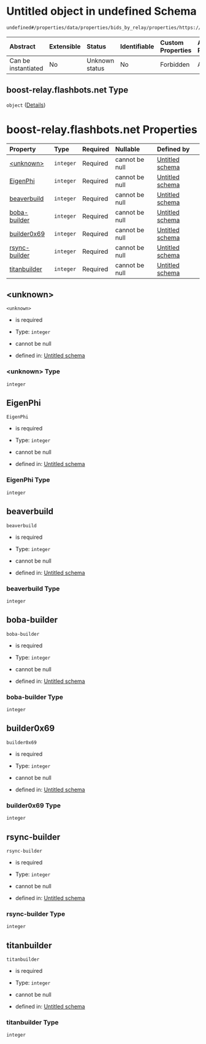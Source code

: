 # Untitled object in undefined Schema

```txt
undefined#/properties/data/properties/bids_by_relay/properties/https://boost-relay.flashbots.net
```



| Abstract            | Extensible | Status         | Identifiable | Custom Properties | Additional Properties | Access Restrictions | Defined In                                                                          |
| :------------------ | :--------- | :------------- | :----------- | :---------------- | :-------------------- | :------------------ | :---------------------------------------------------------------------------------- |
| Can be instantiated | No         | Unknown status | No           | Forbidden         | Allowed               | none                | [bid\_summary.schema.json\*](../out/bid_summary.schema.json "open original schema") |

## boost-relay.flashbots.net Type

`object` ([Details](bid_summary-properties-data-properties-bids_by_relay-properties-boost-relayflashbotsnet.md))

# boost-relay.flashbots.net Properties

| Property                        | Type      | Required | Nullable       | Defined by                                                                                                                                                                                                                                                         |
| :------------------------------ | :-------- | :------- | :------------- | :----------------------------------------------------------------------------------------------------------------------------------------------------------------------------------------------------------------------------------------------------------------- |
| [\<unknown>](#unknown)          | `integer` | Required | cannot be null | [Untitled schema](bid_summary-properties-data-properties-bids_by_relay-properties-boost-relayflashbotsnet-properties-unknown.md "undefined#/properties/data/properties/bids_by_relay/properties/https://boost-relay.flashbots.net/properties/<unknown>")           |
| [EigenPhi](#eigenphi)           | `integer` | Required | cannot be null | [Untitled schema](bid_summary-properties-data-properties-bids_by_relay-properties-boost-relayflashbotsnet-properties-eigenphi.md "undefined#/properties/data/properties/bids_by_relay/properties/https://boost-relay.flashbots.net/properties/EigenPhi")           |
| [beaverbuild](#beaverbuild)     | `integer` | Required | cannot be null | [Untitled schema](bid_summary-properties-data-properties-bids_by_relay-properties-boost-relayflashbotsnet-properties-beaverbuild.md "undefined#/properties/data/properties/bids_by_relay/properties/https://boost-relay.flashbots.net/properties/beaverbuild")     |
| [boba-builder](#boba-builder)   | `integer` | Required | cannot be null | [Untitled schema](bid_summary-properties-data-properties-bids_by_relay-properties-boost-relayflashbotsnet-properties-boba-builder.md "undefined#/properties/data/properties/bids_by_relay/properties/https://boost-relay.flashbots.net/properties/boba-builder")   |
| [builder0x69](#builder0x69)     | `integer` | Required | cannot be null | [Untitled schema](bid_summary-properties-data-properties-bids_by_relay-properties-boost-relayflashbotsnet-properties-builder0x69.md "undefined#/properties/data/properties/bids_by_relay/properties/https://boost-relay.flashbots.net/properties/builder0x69")     |
| [rsync-builder](#rsync-builder) | `integer` | Required | cannot be null | [Untitled schema](bid_summary-properties-data-properties-bids_by_relay-properties-boost-relayflashbotsnet-properties-rsync-builder.md "undefined#/properties/data/properties/bids_by_relay/properties/https://boost-relay.flashbots.net/properties/rsync-builder") |
| [titanbuilder](#titanbuilder)   | `integer` | Required | cannot be null | [Untitled schema](bid_summary-properties-data-properties-bids_by_relay-properties-boost-relayflashbotsnet-properties-titanbuilder.md "undefined#/properties/data/properties/bids_by_relay/properties/https://boost-relay.flashbots.net/properties/titanbuilder")   |

## \<unknown>



`<unknown>`

* is required

* Type: `integer`

* cannot be null

* defined in: [Untitled schema](bid_summary-properties-data-properties-bids_by_relay-properties-boost-relayflashbotsnet-properties-unknown.md "undefined#/properties/data/properties/bids_by_relay/properties/https://boost-relay.flashbots.net/properties/<unknown>")

### \<unknown> Type

`integer`

## EigenPhi



`EigenPhi`

* is required

* Type: `integer`

* cannot be null

* defined in: [Untitled schema](bid_summary-properties-data-properties-bids_by_relay-properties-boost-relayflashbotsnet-properties-eigenphi.md "undefined#/properties/data/properties/bids_by_relay/properties/https://boost-relay.flashbots.net/properties/EigenPhi")

### EigenPhi Type

`integer`

## beaverbuild



`beaverbuild`

* is required

* Type: `integer`

* cannot be null

* defined in: [Untitled schema](bid_summary-properties-data-properties-bids_by_relay-properties-boost-relayflashbotsnet-properties-beaverbuild.md "undefined#/properties/data/properties/bids_by_relay/properties/https://boost-relay.flashbots.net/properties/beaverbuild")

### beaverbuild Type

`integer`

## boba-builder



`boba-builder`

* is required

* Type: `integer`

* cannot be null

* defined in: [Untitled schema](bid_summary-properties-data-properties-bids_by_relay-properties-boost-relayflashbotsnet-properties-boba-builder.md "undefined#/properties/data/properties/bids_by_relay/properties/https://boost-relay.flashbots.net/properties/boba-builder")

### boba-builder Type

`integer`

## builder0x69



`builder0x69`

* is required

* Type: `integer`

* cannot be null

* defined in: [Untitled schema](bid_summary-properties-data-properties-bids_by_relay-properties-boost-relayflashbotsnet-properties-builder0x69.md "undefined#/properties/data/properties/bids_by_relay/properties/https://boost-relay.flashbots.net/properties/builder0x69")

### builder0x69 Type

`integer`

## rsync-builder



`rsync-builder`

* is required

* Type: `integer`

* cannot be null

* defined in: [Untitled schema](bid_summary-properties-data-properties-bids_by_relay-properties-boost-relayflashbotsnet-properties-rsync-builder.md "undefined#/properties/data/properties/bids_by_relay/properties/https://boost-relay.flashbots.net/properties/rsync-builder")

### rsync-builder Type

`integer`

## titanbuilder



`titanbuilder`

* is required

* Type: `integer`

* cannot be null

* defined in: [Untitled schema](bid_summary-properties-data-properties-bids_by_relay-properties-boost-relayflashbotsnet-properties-titanbuilder.md "undefined#/properties/data/properties/bids_by_relay/properties/https://boost-relay.flashbots.net/properties/titanbuilder")

### titanbuilder Type

`integer`
